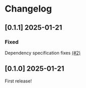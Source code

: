# Changelog

## [0.1.1] 2025-01-21

### Fixed

Dependency specification fixes [(#2)](https://github.com/LiteSVM/anchor-litesvm/pull/2)

## [0.1.0] 2025-01-21

First release!
